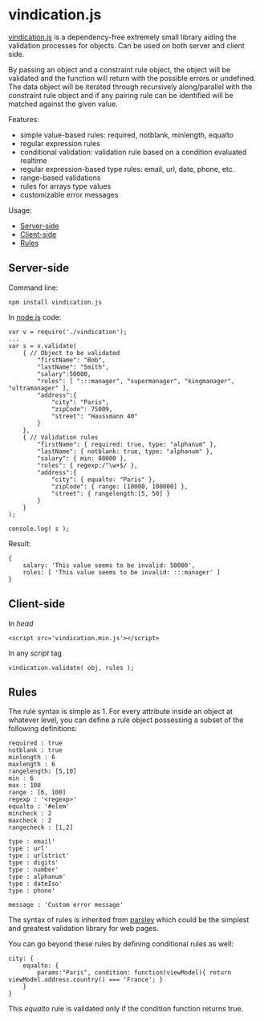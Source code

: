 vindication.js
========

[vindication.js](https://github.com/imrefazekas/vindication.js) is a dependency-free extremely small library aiding the validation processes for objects. Can be used on both server and client side. 

By passing an object and a constraint rule object, the object will be validated and the function will return with the possible errors or undefined.
The data object will be iterated through recursively along/parallel with the constraint rule object and if any pairing rule can be identified will be matched against the given value. 

Features:

- simple value-based rules: required, notblank, minlength, equalto
- regular expression rules
- conditional validation: validation rule based on a condition evaluated realtime
- regular expression-based type rules: email, url, date, phone, etc.
- range-based validations
- rules for arrays type values
- customizable error messages


Usage:

- [Server-side](#server-side)
- [Client-side](#client-side)
- [Rules](#rules)


## Server-side

Command line:

	npm install vindication.js

In [node.js](www.nodejs.org) code:

	var v = require('./vindication');
	...
	var s = v.validate(
		{ // Object to be validated
			"firstName": "Bob",
			"lastName": "Smith",
			"salary":50000,
			"roles": [ ":::manager", "supermanager", "kingmanager", "ultramanager" ],
			"address":{
				"city": "Paris",
				"zipCode": 75009,
				"street": "Haussmann 40"
			}
		},
		{ // Validation rules
			"firstName": { required: true, type: "alphanum" },
			"lastName": { notblank: true, type: "alphanum" },
			"salary": { min: 80000 },
			"roles": { regexp:/^\w+$/ },
			"address":{
				"city": { equalto: "Paris" },
				"zipCode": { range: [10000, 100000] },
				"street": { rangelength:[5, 50] }
			}
		}
	);

	console.log( s );

Result:

	{
		salary: 'This value seems to be invalid: 50000',
		roles: [ 'This value seems to be invalid: :::manager' ] 
	}


## Client-side

In _head_

	<script src='vindication.min.js'></script>

In any _script_ tag

	vindication.validate( obj, rules );


## Rules

The rule syntax is simple as 1. For every attribute inside an object at whatever level, you can define a rule object possessing a subset of the following definitions:

	required : true
	notblank : true
	minlength : 6
	maxlength : 6
	rangelength: [5,10]
	min : 6
	max : 100
	range : [6, 100]
	regexp : '<regexp>'
	equalto : '#elem'
	mincheck : 2
	maxcheck : 2
	rangecheck : [1,2]

	type : email'
	type : url'
	type : urlstrict'
	type : digits'
	type : number'
	type : alphanum'
	type : dateIso'
	type : phone'

	message : 'Custom error message'

The syntax of rules is inherited from [parsley](http://parsleyjs.org) which could be the simplest and greatest validation library for web pages.

You can go beyond these rules by defining conditional rules as well:

	city: { 
		equalto: {
			params:"Paris", condition: function(viewModel){ return viewModel.address.country() === 'France'; }
		}
	}

This _equalto_ rule is validated only if the condition function returns true.
